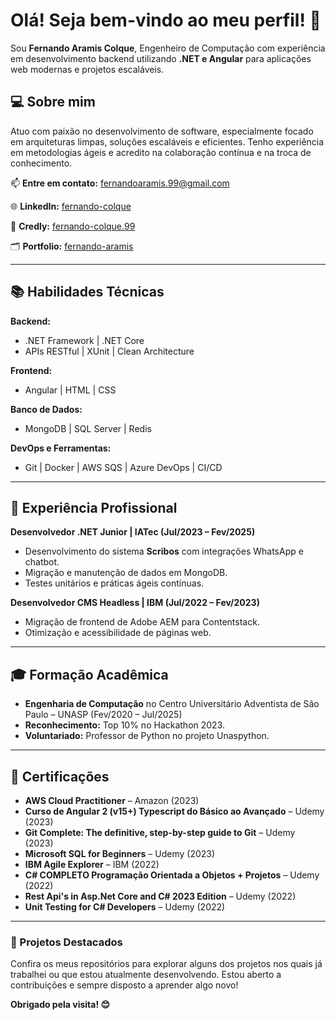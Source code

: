 # Olá! Seja bem-vindo ao meu perfil! 👋

Sou **Fernando Aramis Colque**, Engenheiro de Computação com experiência em desenvolvimento backend utilizando **.NET e Angular** para aplicações web modernas e projetos escaláveis.

## 💻 Sobre mim

Atuo com paixão no desenvolvimento de software, especialmente focado em arquiteturas limpas, soluções escaláveis e eficientes. Tenho experiência em metodologias ágeis e acredito na colaboração contínua e na troca de conhecimento.

📫 **Entre em contato:** [fernandoaramis.99@gmail.com](mailto:fernandoaramis.99@gmail.com)

🌐 **LinkedIn:** [fernando-colque](https://linkedin.com/in/fernando-colque/)

📜 **Credly:** [fernando-colque.99](https://www.credly.com/users/fernando-colque.99/)

🗂️ **Portfolio:** [fernando-aramis](https://fernando-aramis.github.io/fernando-aramis/)

---

## 📚 Habilidades Técnicas

**Backend:**

* .NET Framework | .NET Core
* APIs RESTful | XUnit | Clean Architecture

**Frontend:**

* Angular | HTML | CSS

**Banco de Dados:**

* MongoDB | SQL Server | Redis

**DevOps e Ferramentas:**

* Git | Docker | AWS SQS | Azure DevOps | CI/CD

---

## 💼 Experiência Profissional

**Desenvolvedor .NET Junior | IATec (Jul/2023 – Fev/2025)**

* Desenvolvimento do sistema **Scribos** com integrações WhatsApp e chatbot.
* Migração e manutenção de dados em MongoDB.
* Testes unitários e práticas ágeis contínuas.

**Desenvolvedor CMS Headless | IBM (Jul/2022 – Fev/2023)**

* Migração de frontend de Adobe AEM para Contentstack.
* Otimização e acessibilidade de páginas web.

---

## 🎓 Formação Acadêmica

* **Engenharia de Computação** no Centro Universitário Adventista de São Paulo – UNASP (Fev/2020 – Jul/2025)
* **Reconhecimento:** Top 10% no Hackathon 2023.
* **Voluntariado:** Professor de Python no projeto Unaspython.

---

## 📜 Certificações

* **AWS Cloud Practitioner** – Amazon (2023)
* **Curso de Angular 2 (v15+) Typescript do Básico ao Avançado** – Udemy (2023)
* **Git Complete: The definitive, step-by-step guide to Git** – Udemy (2023)
* **Microsoft SQL for Beginners** – Udemy (2023)
* **IBM Agile Explorer** – IBM (2022)
* **C# COMPLETO Programação Orientada a Objetos + Projetos** – Udemy (2022)
* **Rest Api's in Asp.Net Core and C# 2023 Edition** – Udemy (2022)
* **Unit Testing for C# Developers** – Udemy (2022)
---

### 🚧 Projetos Destacados

Confira os meus repositórios para explorar alguns dos projetos nos quais já trabalhei ou que estou atualmente desenvolvendo. Estou aberto a contribuições e sempre disposto a aprender algo novo!

**Obrigado pela visita! 😊**
